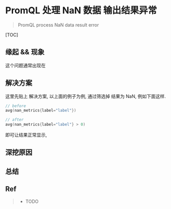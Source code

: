 # PromQL 处理 NaN 数据 输出结果异常

> PromQL process NaN data result error

[TOC]

## 缘起 && 现象

这个问题通常出现在

## 解决方案

这里先贴上 解决方案, 以上面的例子为例, 通过筛选掉 结果为 NaN,  例如下面这样.

```go
// before
avg(nan_metrics{label="label"})

// after
avg(nan_metrics{label="label"} > 0)
```

即可让结果正常显示,

## 深挖原因

## 总结

## Ref

> * TODO